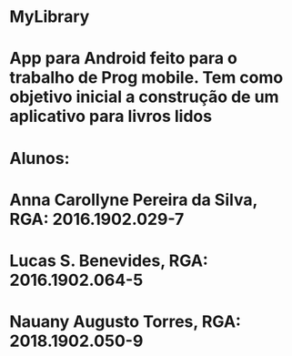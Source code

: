 # MyLibrary


# App para Android feito para o trabalho de Prog mobile. Tem como objetivo inicial a construção de um aplicativo para livros lidos

# Alunos:

# Anna Carollyne Pereira da Silva, RGA: 2016.1902.029-7 
# Lucas S. Benevides, RGA: 2016.1902.064-5 
# Nauany Augusto Torres, RGA: 2018.1902.050-9
